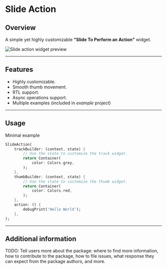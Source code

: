 # Slide Action

## Overview

A simple yet highly customizable **"Slide To Perform an Action"** widget.

![Slide action widget preview](https://raw.githubusercontent.com/kay-af/slide-action/main/preview_assets/example.gif)

---

## Features

* Highly customizable.
* Smooth thumb movement.
* RTL support.
* Async operations support.
* Multiple examples (included in *example* project)

---

## Usage

Minimal example

```dart
SlideAction(
    trackBuilder: (context, state) {
        // Use the state to customize the track widget.
        return Container(
            color: Colors.grey,
        );
    },
    thumbBuilder: (context, state) {
        // Use the state to customize the thumb widget.
        return Container(
            color: Colors.red,
        );
    },
    action: () {
        debugPrint('Hello World');
    },
);
```

---

## Additional information

TODO: Tell users more about the package: where to find more information, how to 
contribute to the package, how to file issues, what response they can expect 
from the package authors, and more.
